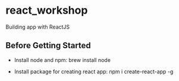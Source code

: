 # react_workshop

Building app with ReactJS

## Before Getting Started
* Install node and npm:
		brew install node

* Install package for creating react app:
		npm i create-react-app -g
